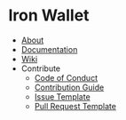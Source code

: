 Iron Wallet
=================

- [About](about)
- [Documentation](docs)
- [Wiki](https://github.com/irontown/iron-wallet-beta/wiki)
- Contribute
  + [Code of Conduct](https://github.com/irontown/iron-wallet-beta/blob/master/.github/CODE_OF_CONDUCT.md)
  + [Contribution Guide](https://github.com/irontown/iron-wallet-beta/blob/master/.github/CONTRIBUTING.md)
  + [Issue Template](https://github.com/irontown/iron-wallet-beta/blob/master/.github/ISSUE_TEMPLATE.md)
  + [Pull Request Template](https://github.com/irontown/iron-wallet-beta/blob/master/.github/PULL_REQUEST_TEMPLATE.md)
